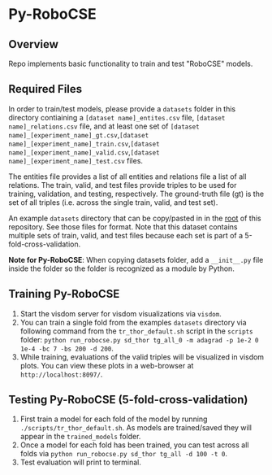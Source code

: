 # Py-RoboCSE

## Overview
Repo implements basic functionality to train and test "RoboCSE" models.

## Required Files
In order to train/test models, please provide a `datasets` folder in this directory contiaining a `[dataset name]_entites.csv` file, `[dataset name]_relations.csv` file, and at least one set of `[dataset name]_[experiment_name]_gt.csv`,`[dataset name]_[experiment_name]_train.csv`,`[dataset name]_[experiment_name]_valid.csv`,`[dataset name]_[experiment_name]_test.csv` files. 

The entities file provides a list of all entities and relations file a list of all relations. The train, valid, and test files provide triples to be used for training, validation, and testing, respectively. The ground-truth file (gt) is the set of all triples (i.e. across the single train, valid, and test set).

An example `datasets` directory that can be copy/pasted in in the [root](https://github.com/adaruna3/RoboCSE) of this repository. See those files for format. Note that this dataset contains multiple sets of train, valid, and test files because each set is part of a 5-fold-cross-validation.

**Note for Py-RoboCSE**: When copying datasets folder, add a `__init__.py` file inside the folder so the folder is recognized as a module by Python.

## Training Py-RoboCSE
1. Start the visdom server for visdom visualizations via `visdom`.
2. You can train a single fold from the examples `datasets` directory via following command from the `tr_thor_default.sh` script in the `scripts` folder: `python run_robocse.py sd_thor tg_all_0 -m adagrad -p 1e-2 0 1e-4 -bc 7 -bs 200 -d 200`.
3. While training, evaluations of the valid triples will be visualized in visdom plots. You can view these plots in a web-browser at `http://localhost:8097/`.

## Testing Py-RoboCSE (5-fold-cross-validation)
1. First train a model for each fold of the model by running `./scripts/tr_thor_default.sh`. As models are trained/saved they will appear in the `trained_models` folder.
2. Once a model for each fold has been trained, you can test across all folds via `python run_robocse.py sd_thor tg_all -d 100 -t 0`.
3. Test evaluation will print to terminal.
